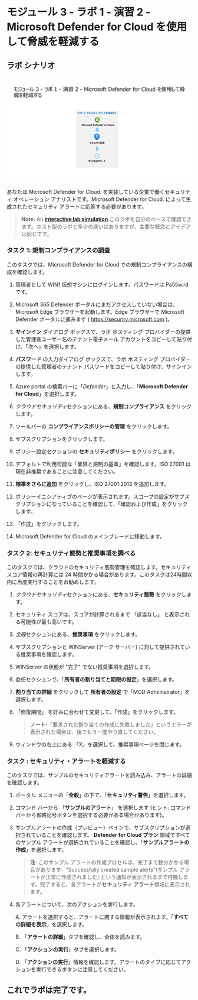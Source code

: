 # モジュール 3 - ラボ 1 - 演習 2 - Microsoft Defender for Cloud を使用して脅威を軽減する

## ラボ シナリオ

![Lab overview.](../Media/SC-200-Lab_Diagrams_Mod3_L1_Ex2.png)

あなたは Microsoft Defender for Cloud. を実装している企業で働くセキュリティ オペレーション アナリストです。Microsoft Defender for Cloud. によって生成されたセキュリティ アラートに応答する必要があります。

>**Note:** An **[interactive lab simulation](https://mslabs.cloudguides.com/guides/SC-200%20Lab%20Simulation%20-%20Mitigate%20threats%20using%20Microsoft%20Defender%20for%20Cloud)** このラボを自分のペースで確認できます。ホスト型のラボと多少の違いはありますが、主要な概念とアイデアは同じです。 

### タスク 1: 規制コンプライアンスの調査

このタスクでは、Microsoft Defender for Cloud での規制コンプライアンスの構成を確認します。

1. 管理者として WIN1 仮想マシンにログインします。パスワードは Pa55w.rd です。 

1. Microsoft 365 Defender ポータルにまだアクセスしていない場合は、Microsoft Edge ブラウザーを起動します。Edge ブラウザーで Microsoft Defender ポータルに進みます ( https://security.microsoft.com )。

1. **サインイン** ダイアログ ボックスで、ラボ ホスティング プロバイダーの提供した管理者ユーザー名のテナント電子メール アカウントをコピーして貼り付け、「次へ」を選択します。

1. **パスワード** の入力ダイアログ ボックスで、ラボ ホスティング プロバイダーの提供した管理者のテナント パスワードをコピーして貼り付け、サインイン します。

1. Azure portal の検索バーに「*Defender*」と入力し、「**Microsoft Defender for Cloud**」を選択します。

1. *クラウドセキュリティ*セクションにある、**規制コンプライアンス** をクリックします。

1. ツールバーの **コンプライアンスポリシーの管理** をクリックします。

1. サブスクリプションをクリックします。

1. ポリシー設定セクションの **セキュリティポリシー** をクリックします。

1. デフォルトで利用可能な「業界と規制の基準」を確認します。ISO 27001 は現在非推奨であることに注意してください。

1. **標準をさらに追加** をクリックし、ISO 27001:2013 を追加します。

1. ポリシーイニシアティブのページが表示されます。スコープの設定がサブスクリプションになっていることを確認して、「確認および作成」をクリックします。

1. 「作成」をクリックします。

1. Microsoft Defender for Cloud のメインブレードに移動します。

### タスク 2: セキュリティ態勢と推奨事項を調べる

このタスクでは、クラウドのセキュリティ態勢管理を確認します。セキュリティ スコア情報の再計算には 24 時間かかる場合があります。このタスクは24時間以内に再度実行することをお勧めします。

1. *クラウドセキュリティ*セクションにある、**セキュリティ態勢** をクリックします。

1. セキュリティ スコアは、スコアが計算されるまで 「該当なし」 と表示される可能性が最も高いです。

1. *全般*セクションにある、**推奨事項** をクリックします。

1. サブスクリプションと WINServer (アーク サーバー) に対して提供されている推奨事項を確認します。

1. WINServer の状態が "完了" でない推奨事項を選択します。

1. 委任セクションで、「**所有者の割り当てと期限の設定**」を選択します。

1. **割り当ての詳細** をクリックして **所有者の設定** で「MOD Administrator」を選択します。

1. 「修復期間」 を好みに合わせて変更して、「作成」をクリックします。

    >**ノート:**「要求された割り当ての作成に失敗しました」というエラーが表示された場合は、後でもう一度やり直してください。

1. ウィンドウの右上にある 「X」を選択して、推奨事項ページを閉じます。


### タスク : セキュリティ・アラートを軽減する

このタスクでは、サンプルのセキュリティアラートを読み込み、アラートの詳細を確認します。

1. ポータル メニューの「**全般**」の下で、「**セキュリティ警告**」を選択します。

1. コマンド バーから 「**サンプルのアラート**」 を選択します (ヒント: コマンド バーから省略記号ボタンを選択する必要がある場合があります)。

1. サンプルアラートの作成（プレビュー）ペインで、サブスクリプションが選択されていることを確認します。  **Defender for Cloud プラン** 領域ですべてのサンプル アラートが選択されていることを確認し、「**サンプルアラートの作成**」を選択します。  

    >**注**: このサンプル アラートの作成プロセルは、完了まで数分かかる場合があります。"Successfully created sample alerts"(サンプル アラートが正常に作成されました) という通知が表示されるまで待機します。完了すると、各アラートが**セキュリティ アラート**領域に表示されます。

1. 各アラートについて、次のアクションを実行します。

    A. アラートを選択すると、アラートに関する情報が表示されます。「**すべての詳細を表示**」を選択します。

    B. 「**アラートの詳細**」タブを確認し、全体を読みます。

    C. 「**アクションの実行**」タブを選択します。

    D. 「**アクションの実行**」情報を確認します。アラートのタイプに応じてアクションを実行できるボタンに注意してください。

## これでラボは完了です。
